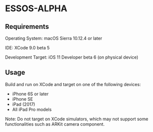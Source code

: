 # ESSOS-ALPHA

## Requirements

Operating System: macOS Sierra 10.12.4 or later

IDE: XCode 9.0 beta 5

Development Target: iOS 11 Developer beta 6 (on physical device)

## Usage

Build and run on XCode and target on one of the following devices:
* iPhone 6S or later
* iPhone SE
* iPad (2017)
* All iPad Pro models

Note: Do not target on XCode simulators, which may not support some functionalities such as ARKit camera component.
